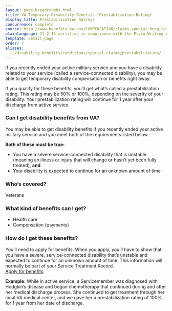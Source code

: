 ```yaml
---
layout: page-breadcrumbs.html
title: VA Temporary Disability Benefits (Prestablization Rating)
display_title: Prestabilization Ratings
concurrence: complete
source: http://www.benefits.va.gov/COMPENSATION/claims-special-hospital_treatment.asp
plainlanguage: 11-2-16 certified in compliance with the Plain Writing Act
template: detail-page
order: 7
aliases:
  - /disability-benefits/conditions/special-claims/prestabilization/
---
```


<div class="va-introtext">

If you recently ended your active military service and you have a disability related to your service (called a service-connected disability), you may be able to get temporary disability compensation or benefits right away.

If you qualify for these benefits, you’ll get what’s called a prestabilization rating. This rating may be 50% or 100%, depending on the severity of your disability. Your prestabilization rating will continue for 1 year after your discharge from active service.

</div>


<div class="feature" markdown="1">

### Can I get disability benefits from VA?

You may be able to get disability benefits if you recently ended your active military service and you meet both of the requirements listed below. 

**Both of these must be true:**
- You have a severe service-connected disability that is unstable (meaning an illness or injury that will change or hasn’t yet been fully treated), **and**
- Your disability is expected to continue for an unknown amount of time

### Who’s covered?
Veterans
</div>

### What kind of benefits can I get?

- Health care
- Compensation (payments)

### How do I get these benefits?

You’ll need to apply for benefits. When you apply, you’ll have to show that you have a severe, service-connected disability that’s unstable and expected to continue for an unknown amount of time. This information will normally be part of your Service Treatment Record. <br>
[Apply for benefits](/disability/how-to-file-claim/).

**Example:** While in active service, a Servicemember was diagnosed with Hodgkin’s disease and began chemotherapy that continued during and after her medical discharge process. She continued to get treatment through her local VA medical center, and we gave her a prestabilization rating of 100% for 1 year from her date of discharge.
